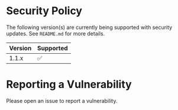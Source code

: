 # Security Policy

The following version(s) are currently being supported with security updates.
See `README.md` for more details.

| Version | Supported          |
| ------- | ------------------ |
| 1.1.x   | :white_check_mark: |

# Reporting a Vulnerability

Please open an issue to report a vulnerability.
